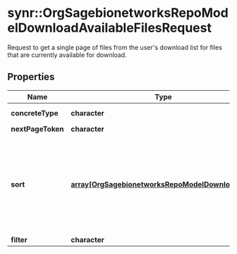 # synr::OrgSagebionetworksRepoModelDownloadAvailableFilesRequest

Request to get a single page of files from the user's download list for files that are currently available for download.

## Properties
Name | Type | Description | Notes
------------ | ------------- | ------------- | -------------
**concreteType** | **character** |  | [Enum: [org.sagebionetworks.repo.model.download.AvailableFilesRequest]] 
**nextPageToken** | **character** |  | [optional] 
**sort** | [**array[OrgSagebionetworksRepoModelDownloadSort]**](org.sagebionetworks.repo.model.download.Sort.md) | Optional. Defines how the query results should be sorted. If excluded a default sort will be used. | [optional] 
**filter** | **character** |  | [optional] 


